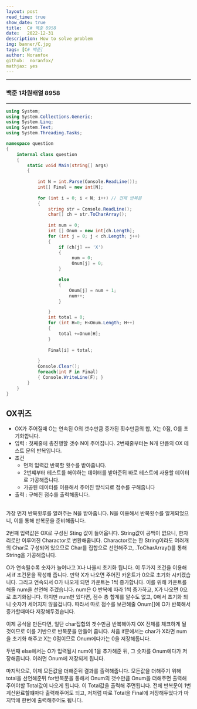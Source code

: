 ```yaml
---
layout: post
read_time: true
show_date: true
title:  C# 백준 8958
date:   2022-12-31
description: How to solve problem
img: banner/C.jpg
tags: [C# 백준]
author: Noranfox
github:  noranfox/
mathjax: yes
---
```


---
### 백준 1차원배열 8958
---

```c#
using System;
using System.Collections.Generic;
using System.Linq;
using System.Text;
using System.Threading.Tasks;

namespace question
{
    internal class question
    {
        static void Main(string[] args)
        {
            
            int N = int.Parse(Console.ReadLine());
            int[] Final = new int[N];
            
            for (int i = 0; i < N; i++) // 전체 반복문
            {
                string str = Console.ReadLine();                       
                char[] ch = str.ToCharArray();               
                             
                int num = 0;
                int [] Onum = new int[ch.Length]; 
                for (int j = 0; j < ch.Length; j++)
                {
                    if (ch[j] == 'X')
                    {
                         num = 0;
                         Onum[j] = 0;
                    }

                    else
                    {
                        Onum[j] = num + 1;
                        num++;
                    }

                }
                int total = 0;
                for (int H=0; H<Onum.Length; H++)
                {
                    total +=Onum[H];
                }
                
                Final[i] = total;
                
            }
            Console.Clear();
            foreach(int F in Final)
            { Console.WriteLine(F); }
        }
    }
}
```

## OX퀴즈
  - OX가 주어질때 O는 연속된 O의 갯수만큼 증가된 횟수만큼의 합, X는 0점, O를 초기화합니다.
  - 입력 : 첫째줄에 총진행할 갯수 N이 주어집니다. 2번째줄부터는 N개 만큼의 OX 테스트 문의 반복입니다. 
  - 조건 
      - 먼저 입력값 반복할 횟수를 받아줍니다. 
      - 2번쨰부터 테스트를 해야하는 데이터를 받아준뒤 바로 테스트에 사용할 데이터로 가공해줍니다.
      - 가공된 데이터를 이용해서 주어진 방식되로 점수를 구해줍니다<BR>
  - 출력 : 구해진 점수를 출력해줍니다.<br><br>

가장 먼저 반복횟루를 알려주는 N을 받아줍니다. N을 이용해서 반복횟수를 알게되었으니, 이를 통해 반복문을 준비해줍니다.

2번째 입력값은 OX로 구성된 Sting 값이 들어옵니다. String값이 공백이 없으니, 한자리로만 이루어진 Charactor로 변환해줍니다.
Charactor로는 한 String이라도 여러개의 Char로 구성되어 있으므로 Char를 집합으로 선언해주고, .ToCharArray()를 통해 String을 가공해줍니다.

O가 연속될수록 숫자가 늘어나고 X나 나올시 초기화 됩니다.
이 두가지 조건을 이용해서 if 조건문을 작성해 줍니다.
만약 X가 나오면 주어진 카운트가 0으로 초기화 시키겠습니다.
그리고 연속되서 O가 나오게 되면 카운트는 1씩 증가합니다.
이를 위해 카운트를 해줄 num을 선언해 주겠습니다. num은 O 반복에 따라 1씩 증가하고, X가 나오면 0으로 초기화됩니다.
하지만 num만 있다면, 점수 총 합계를 알수도 없고, 0에서 초기화 되니 숫자가 세어지지 않을겁니다. 
따라서 따로 점수를 보관해줄 Onum[]에 O가 반복해서 증가할때마다 저장해두겠습니다.

이제 공식을 만든다면, 일단 char집합의 갯수만큼 반복해야지 OX 전체를 체크하게 될것이므로 이를 기반으로 반복문을 만들어 줍니다.
처음 if문에서는 char가 X라면 num을 초기화 해주고 X는 0점이므로 Onum에다가는 0을 저장해둡니다.

두번쨰 else에서는 O가 입력될시 num에 1을 추가해준 뒤, 그 숫자를 Onum에다가 저장해줍니다. 
이러면 Onum에 저장되게 됩니다.

마지막으로, 이제 모든값을 더해준뒤 결과를 출력해줍니다. 모든값을 더해주기 위해 total을 선언해준뒤 for반복문을 통해서 Onum의 갯수만큼 Onum을 더해주면 출력해주어야할 Total값이 나오게 됩니다. 이 Total값을 출력해 주면됩니다. 전체 반복문이 1번 계산완료할떄마다 출력해주어도 되고, 저처럼 따로 Total을 Final에 저장해두었다가 마지막에 한번에 출력해주어도 됩니다.